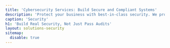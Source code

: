 ```yaml
---
title: 'Cybersecurity Services: Build Secure and Compliant Systems'
description: 'Protect your business with best-in-class security. We provide secure architecture, compliance expertise, and balanced security without slowing teams.'
caption: 'Security'
h1: 'Build Real Security, Not Just Pass Audits'
layout: solutions-security
sitemap:
  disable: true
---
```

